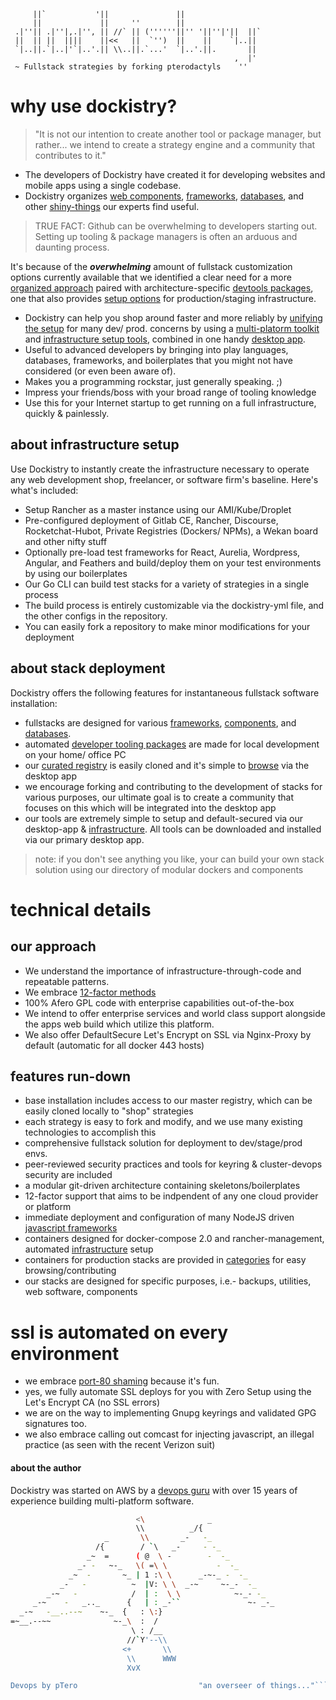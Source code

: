 	     ||`           '||               ||                  
	     ||             ||     ''        ||                  
	 .|''|| .|''|,.|'', || //` || (''''''||'' '||''|'||  ||` 
	 ||  || ||  ||||    ||<<   ||  `'')  ||    ||    `|..||  
	 `|..||.`|..|'`|..'.|| \\..||.`...'  `|..'.||.       ||  
	                                                  ,  |'  
	 ~ Fullstack strategies by forking pterodactyls    ''              

 
# why use dockistry? 
> "It is not our intention to create another tool or package manager, but rather... we intend to create a strategy engine and a community that contributes to it."

- The developers of Dockistry have created it for developing websites and mobile apps using a single codebase.
- Dockistry organizes [web components](https://github.com/forktheweb/dockistry/blob/master/docs-componentry.md),  [frameworks](https://github.com/forktheweb/dockistry/blob/master/docs-frameworks.md), [databases](https://github.com/forktheweb/dockistry/blob/master/docs-database.md), and other [shiny-things](https://github.com/forktheweb/dockistry/blob/master/docs-infrastructure-packages.md) our experts find useful.

> TRUE FACT:  Github can be overwhelming to developers starting out. Setting up tooling & package managers is often an arduous and daunting process.

It's because of the ***overwhelming*** amount of fullstack customization options currently available that we identified a clear need for a more [organized approach](https://github.com/forktheweb/dockistry/blob/master/roadmap.md) paired with architecture-specific [devtools packages](https://github.com/dockistry/devtools-multi-clis), one that also provides [setup options](https://github.com/forktheweb/dockistry/blob/master/docs-infrastructure-packages.md) for production/staging infrastructure.

- Dockistry can help you shop around faster and more reliably by [unifying the setup](https://github.com/forktheweb/dockistry/blob/master/dockistry-cli.md) for many dev/ prod. concerns by using a [multi-platorm toolkit](https://github.com/dockistry/devtools-multi-clis) and [infrastructure setup tools](https://github.com/forktheweb/dockistry/blob/master/docs-infrastructure-packages.md), combined in one handy [desktop app](https://github.com/forktheweb/dockistry/blob/master/roadmap.md).
- Useful to advanced developers by bringing into play languages, databases, frameworks, and boilerplates that you might not have considered (or even been aware of).
- Makes you a programming rockstar, just generally speaking.  ;)
- Impress your friends/boss with your broad range of tooling knowledge 
- Use this for your Internet startup to get running on a full infrastructure, quickly & painlessly.

## about infrastructure setup
Use Dockistry to instantly create the infrastructure necessary to operate any web development shop, freelancer, or software firm's baseline.  Here's what's included:

- Setup Rancher as a master instance using our AMI/Kube/Droplet
- Pre-configured deployment of Gitlab CE, Rancher, Discourse, Rocketchat-Hubot, Private Registries (Dockers/ NPMs), a Wekan board and other nifty stuff
- Optionally pre-load test frameworks for React, Aurelia, Wordpress, Angular, and Feathers and build/deploy them on your test environments by using our boilerplates
- Our Go CLI can build test stacks for a variety of strategies in a single process
- The build process is entirely customizable via the dockistry-yml file, and the other configs in the repository.
- You can easily fork a repository to make minor modifications for your deployment

## about stack deployment
Dockistry offers the following features for instantaneous fullstack software installation:

- fullstacks are designed for various [frameworks](https://github.com/forktheweb/dockistry/blob/master/docs-frameworks.md), [components](https://github.com/forktheweb/dockistry/blob/master/docs-componentry.md), and [databases](https://github.com/forktheweb/dockistry/blob/master/docs-database.md).
- automated [developer tooling packages](https://github.com/forktheweb/dockistry/blob/master/roadmap.md) are made for local development on your home/ office PC
- our [curated registry](https://labs.stackfork.com:2003/explore/projects/starred) is easily cloned and it's simple to [browse](https://labs.stackfork.com:2003/explore/groups) via the desktop app
- we encourage forking and contributing to the development of stacks for various purposes, our ultimate goal is to create a community that focuses on this which will be integrated into the desktop app
- our tools are extremely simple to setup and default-secured via our desktop-app & [infrastructure](https://github.com/forktheweb/dockistry/blob/master/docs-infrastructure-packages.md).  All tools can be downloaded and installed via our primary desktop app.

> note: if you don't see anything you like, your can build your own stack solution using our directory of modular dockers and components

# technical details

## our approach
- We understand the importance of infrastructure-through-code and repeatable patterns.
- We embrace [12-factor methods](http://12factor.net/)
- 100% Afero GPL code with enterprise capabilities out-of-the-box
- We intend to offer enterprise services and world class support alongside the apps web build which utilize this platform.
- We also offer DefaultSecure Let's Encrypt on SSL via Nginx-Proxy by default (automatic for all docker 443 hosts)

## features run-down
- base installation includes access to our master registry, which can be easily cloned locally to "shop" strategies
- each strategy is easy to fork and modify, and we use many existing technologies to accomplish this
- comprehensive fullstack solution for deployment to dev/stage/prod envs.
- peer-reviewed security practices and tools for keyring & cluster-devops security are included
- a modular git-driven architecture containing skeletons/boilerplates
- 12-factor support that aims to be indpendent of any one cloud provider or platform 
- immediate deployment and configuration of many NodeJS driven [javascript frameworks](https://github.com/forktheweb/dockistry/blob/master/docs-frameworks.md)
- containers designed for docker-compose 2.0 and rancher-management, automated [infrastructure](https://github.com/forktheweb/dockistry/blob/master/docs-infrastructure-packages.md) setup
- containers for production stacks are provided in [categories](https://labs.stackfork.com:2003/explore/groups) for easy browsing/contributing
- our stacks are designed for specific purposes, i.e.- backups, utilities, web software, components

# ssl is automated on every environment
- we embrace [port-80 shaming](https://github.com/jimmycuadra/port-80-shame) because it's fun.
- yes, we fully automate SSL deploys for you with Zero Setup using the Let's Encrypt CA (no SSL errors)
- we are on the way to implementing Gnupg keyrings and validated GPG signatures too.
- we also embrace calling out comcast for injecting javascript, an illegal practice (as seen with the recent Verizon suit)

#### about the author
Dockistry was started on AWS by a [devops guru](https://labs.stackfork.com:2003/dockistry-contributors/cho) with over 15 years of experience building multi-platform software.






```bash
                            <\              _
                            \\          _/{
                     _       \\       _-   -_
                   /{        / `\   _-     - -_
                 _~  =      ( @  \ -        -  -_
               _- -   ~-_   \( =\ \           -  -_
             _~  -       ~_ | 1 :\ \      _-~-_ -  -_
           _-   -          ~  |V: \ \  _-~     ~-_-  -_
        _-~   -            /  | :  \ \            ~-_- -_
     _-~    -   _.._      {   | : _-``               ~- _-_
  _-~   -__..--~    ~-_  {   : \:}
=~__.--~~              ~-_\  :  /
                           \ : /__
                          //`Y'--\\
                         <+       \\
                          \\      WWW
                          XvX

Devops by pTero                           "an overseer of things..."```
